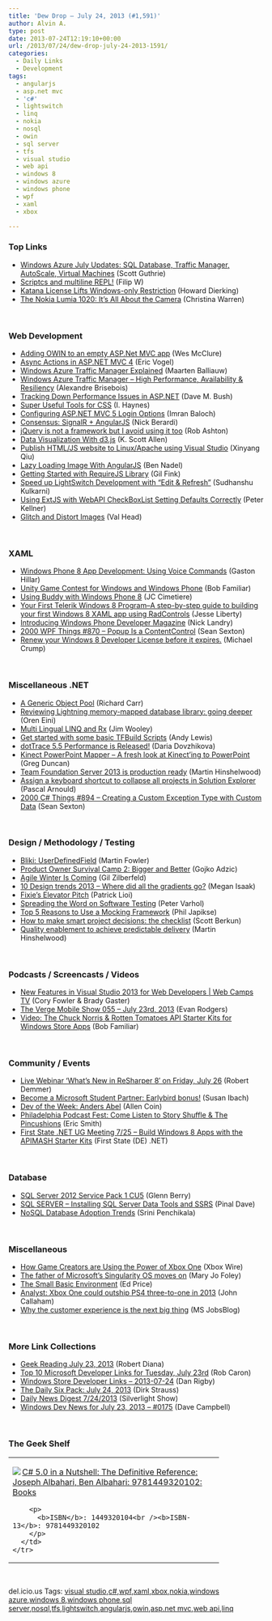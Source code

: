 ```yaml
---
title: 'Dew Drop – July 24, 2013 (#1,591)'
author: Alvin A.
type: post
date: 2013-07-24T12:19:10+00:00
url: /2013/07/24/dew-drop-july-24-2013-1591/
categories:
  - Daily Links
  - Development
tags:
  - angularjs
  - asp.net mvc
  - 'c#'
  - lightswitch
  - linq
  - nokia
  - nosql
  - owin
  - sql server
  - tfs
  - visual studio
  - web api
  - windows 8
  - windows azure
  - windows phone
  - wpf
  - xaml
  - xbox

---
```

### <a name="top"></a>Top Links

  * <a href="http://weblogs.asp.net/scottgu/archive/2013/07/23/windows-azure-july-updates-sql-database-traffic-manager-autoscale-virtual-machines.aspx" target="_blank">Windows Azure July Updates: SQL Database, Traffic Manager, AutoScale, Virtual Machines</a> (Scott Guthrie)
  * <a href="http://www.strathweb.com/2013/07/scriptcs-and-multiline-repl/" target="_blank">Scriptcs and multiline REPL!</a> (Filip W)
  * <a href="http://feedproxy.google.com/~r/CodeBetter/~3/cVHccW3C4VI/" target="_blank">Katana License Lifts Windows-only Restriction</a> (Howard Dierking)
  * <a href="http://feeds.mashable.com/~r/Mashable/~3/B3Hc9Rm2-To/" target="_blank">The Nokia Lumia 1020: It&#8217;s All About the Camera</a> (Christina Warren)

&#160;

### <a name="web"></a>Web Development

  * <a href="http://devblog.wesmcclure.com/posts/adding-owin-to-an-empty-aspnet-mvc-app" target="_blank">Adding OWIN to an empty ASP.Net MVC app</a> (Wes McClure)
  * <a href="http://visualstudiomagazine.com/articles/2013/07/23/async-actions-in-aspnet-mvc-4.aspx" target="_blank">Async Actions in ASP.NET MVC 4</a> (Eric Vogel)
  * <a href="http://blog.maartenballiauw.be/post/2013/07/24/Windows-Azure-Traffic-Manager-Explained.aspx" target="_blank">Windows Azure Traffic Manager Explained</a> (Maarten Balliauw)
  * <a href="http://alexandrebrisebois.wordpress.com/2013/07/23/windows-azure-traffic-manager-high-performance-availability-resiliency/" target="_blank">Windows Azure Traffic Manager – High Performance, Availability & Resiliency</a> (Alexandre Brisebois)
  * <a href="http://blog.dmbcllc.com/tracking-down-performance-issues-in-aspnet/" target="_blank">Tracking Down Performance Issues in ASP.NET</a> (Dave M. Bush)
  * <a href="http://feedproxy.google.com/~r/geekswithblogs/~3/sMkPgxWiEK8/super-useful-tools-for-css.aspx" target="_blank">Super Useful Tools for CSS</a> (I. Haynes)
  * <a href="http://feeds.dzone.com/~r/zones/dotnet/~3/QsZn6by_JDk/configuring-aspnet-mvc-5-login" target="_blank">Configuring ASP.NET MVC 5 Login Options</a> (Imran Baloch)
  * <a href="http://feedproxy.google.com/~r/coderjournal/~3/V0mLIRp08OI/" target="_blank">Consensus: SignalR + AngularJS</a> (Nick Berardi)
  * <a href="http://feed.codeofrob.com/~/43941795/0/robashton~jQuery-is-not-a-framework-but-I-avoid-using-it-too.html" target="_blank">jQuery is not a framework but I avoid using it too</a> (Rob Ashton)
  * <a href="http://odetocode.com/blogs/scott/archive/2013/07/23/data-visualization-with-d3-js.aspx" target="_blank">Data Visualization With d3.js</a> (K. Scott Allen)
  * <a href="http://blogs.msdn.com/b/webdev/archive/2013/07/23/publish-html-js-website-to-linux-apache-using-visual-studio.aspx" target="_blank">Publish HTML/JS website to Linux/Apache using Visual Studio</a> (Xinyang Qiu)
  * <a href="http://www.bennadel.com/blog/2498-Lazy-Loading-Image-With-AngularJS.htm" target="_blank">Lazy Loading Image With AngularJS</a> (Ben Nadel)
  * <a href="http://www.codeproject.com/Articles/625262/Getting-Started-with-RequireJS-Library" target="_blank">Getting Started with RequireJS Library</a> (Gil Fink)
  * <a href="http://blogs.msdn.com/b/lightswitch/archive/2013/07/23/speed-up-lightswitch-development-with-edit-amp-refresh-sudhanshu-kulkarni.aspx" target="_blank">Speed up LightSwitch Development with “Edit & Refresh”</a> (Sudhanshu Kulkarni)
  * <a href="http://peterkellner.net/2013/07/23/using-extjs-with-webapi-checkboxlist-setting-defaults-correctly/?utm_source=rss&utm_medium=rss&utm_campaign=using-extjs-with-webapi-checkboxlist-setting-defaults-correctly" target="_blank">Using ExtJS with WebAPI CheckBoxList Setting Defaults Correctly</a> (Peter Kellner)
  * <a href="http://feedproxy.google.com/~r/Creativejs/~3/jno40Fdv0v8/" target="_blank">Glitch and Distort Images</a> (Val Head)

&#160;

### <a name="silverlight"></a>XAML

  * <a href="http://www.drdobbs.com/mobile/windows-phone-8-app-development-using-vo/240158739" target="_blank">Windows Phone 8 App Development: Using Voice Commands</a> (Gaston Hillar)
  * <a href="http://theundocumentedapi.com/2013/07/23/unity-contenst-for-windows-and-windows-phone/" target="_blank">Unity Game Contest for Windows and Windows Phone</a> (Bob Familiar)
  * <a href="http://blogs.windows.com/windows_phone/b/wpdev/archive/2013/07/23/using-buddy-with-windows-phone-8.aspx" target="_blank">Using Buddy with Windows Phone 8</a> (JC Cimetiere)
  * <a href="http://feedproxy.google.com/~r/Telerik/~3/w1sn061e6To/your-first-telerik-windows-8-program-a-step-by-step-guide-to-building-your-first-windows-8-xaml-app-using-radcontrols" target="_blank">Your First Telerik Windows 8 Program–A step-by-step guide to building your first Windows 8 XAML app using RadControls</a> (Jesse Liberty)
  * <a href="http://www.infragistics.com/community/blogs/nick-landry/archive/2013/07/23/introducing-windows-phone-developer-magazine.aspx" target="_blank">Introducing Windows Phone Developer Magazine</a> (Nick Landry)
  * <a href="http://wpf.2000things.com/2013/07/24/870-popup-is-a-contentcontrol/" target="_blank">2000 WPF Things #870 – Popup Is a ContentControl</a> (Sean Sexton)
  * <a href="http://feedproxy.google.com/~r/MichaelCrump/~3/X808sTE7XXE/renew-your-windows-8-developer-license-before-it-expires" target="_blank">Renew your Windows 8 Developer License before it expires.</a> (Michael Crump)

&#160;

### <a name="dotnet"></a>Miscellaneous .NET

  * <a href="http://feedproxy.google.com/~r/BlackwaspLatestAdditions/~3/w84BMuCJh4A/RSSLanding.aspx" target="_blank">A Generic Object Pool</a> (Richard Carr)
  * <a href="http://feedproxy.google.com/~r/AyendeRahien/~3/9T7FEn5I3ns/reviewing-lightning-memory-mapped-database-library-going-deeper" target="_blank">Reviewing Lightning memory-mapped database library: going deeper</a> (Oren Eini)
  * <a href="http://feedproxy.google.com/~r/thinqlinq/rss/~3/fac3H77pxgI/Multi-Lingual-LINQ-and-Rx" target="_blank">Multi Lingual LINQ and Rx</a> (Jim Wooley)
  * <a href="http://blogs.msdn.com/b/visualstudioalm/archive/2013/07/24/basic-tfbuild-scripts.aspx" target="_blank">Get started with some basic TFBuild Scripts</a> (Andy Lewis)
  * <a href="http://blogs.jetbrains.com/dotnet/2013/07/dottrace-55-performance-is-released/" target="_blank">dotTrace 5.5 Performance is Released!</a> (Daria Dovzhikova)
  * <a href="http://channel9.msdn.com/coding4fun/kinect/Kinect-PowerPoint-Mapper-A-fresh-look-at-Kinecting-to-PowerPoint" target="_blank">Kinect PowerPoint Mapper &#8211; A fresh look at Kinect&#8217;ing to PowerPoint</a> (Greg Duncan)
  * <a href="http://feeds.hinshelwood.com/~/43936059/0/visualstudioalm~Team-Foundation-Server-is-production-ready/" target="_blank">Team Foundation Server 2013 is production ready</a> (Martin Hinshelwood)
  * <a href="http://blogs.endjin.com/2013/07/assign-a-keyboard-shortcut-to-collapse-all-projects-in-solution-explorer/" target="_blank">Assign a keyboard shortcut to collapse all projects in Solution Explorer</a> (Pascal Arnould)
  * <a href="http://csharp.2000things.com/2013/07/24/894-creating-a-custom-exception-type-with-custom-data/" target="_blank">2000 C# Things #894 – Creating a Custom Exception Type with Custom Data</a> (Sean Sexton)

&#160;

### <a name="design"></a>Design / Methodology / Testing

  * <a href="http://martinfowler.com/bliki/UserDefinedField.html" target="_blank">Bliki: UserDefinedField</a> (Martin Fowler)
  * <a href="http://gojko.net/2013/07/23/product-owner-survival-camp-2-bigger-and-better/" target="_blank">Product Owner Survival Camp 2: Bigger and Better</a> (Gojko Adzic)
  * <a href="http://feedproxy.google.com/~r/gilzilberfeld/~3/1L9pabA4lpE/agile-winter-is-coming.html" target="_blank">Agile Winter Is Coming</a> (Gil Zilberfeld)
  * <a href="http://www.infragistics.com/community/blogs/ux/archive/2013/07/23/10-design-trends-2013-where-did-all-the-gradients-go.aspx" target="_blank">10 Design trends 2013 – Where did all the gradients go?</a> (Megan Isaak)
  * <a href="http://feedproxy.google.com/~r/LosTechies/~3/Rbp-xR7cIHY/" target="_blank">Fixie’s Elevator Pitch</a> (Patrick Lioi)
  * <a href="http://feedproxy.google.com/~r/TestStudio/~3/D889OJd9_bI/Spreading-the-Word-on-Software-Testing.aspx" target="_blank">Spreading the Word on Software Testing</a> (Peter Varhol)
  * <a href="http://feedproxy.google.com/~r/Telerik/~3/J0adJKGpfNk/top-5-reasons-to-use-a-mocking-framework" target="_blank">Top 5 Reasons to Use a Mocking Framework</a> (Phil Japikse)
  * <a href="http://scottberkun.com/2013/how-to-make-project-decisions/" target="_blank">How to make smart project decisions: the checklist</a> (Scott Berkun)
  * <a href="http://feeds.hinshelwood.com/~/43987854/0/visualstudioalm~Quality-enablement-to-achieve-predictable-delivery/" target="_blank">Quality enablement to achieve predictable delivery</a> (Martin Hinshelwood)

&#160;

### <a name="podcasts"></a>Podcasts / Screencasts / Videos

  * <a href="http://channel9.msdn.com/Shows/Web+Camps+TV/New-Features-in-Visual-Studio-2013-for-Web-Developers" target="_blank">New Features in Visual Studio 2013 for Web Developers | Web Camps TV</a> (Cory Fowler & Brady Gaster)
  * <a href="http://www.theverge.com/2013/7/23/4550520/the-verge-mobile-show-055-july-23rd-2013-video" target="_blank">The Verge Mobile Show 055 &#8211; July 23rd, 2013</a> (Evan Rodgers)
  * <a href="http://theundocumentedapi.com/2013/07/23/video-the-chuck-norris-rotten-tomatoes-api-starter-kits/" target="_blank">Video: The Chuck Norris & Rotten Tomatoes API Starter Kits for Windows Store Apps</a> (Bob Familiar)

&#160;

### <a name="events"></a>Community / Events

  * <a href="http://blogs.jetbrains.com/dotnet/2013/07/live-webinar-whats-new-in-resharper-8-on-friday-july-26/" target="_blank">Live Webinar ‘What’s New in ReSharper 8′ on Friday, July 26</a> (Robert Demmer)
  * <a href="http://blogs.msdn.com/b/cdnstudents/archive/2013/07/24/become-a-microsoft-student-partner-earlybird-bonus.aspx" target="_blank">Become a Microsoft Student Partner: Earlybird bonus!</a> (Susan Ibach)
  * <a href="http://feeds.dzone.com/~r/zones/css/~3/tDsYk03qnyo/dev-week-anders-abel" target="_blank">Dev of the Week: Anders Abel</a> (Allen Coin)
  * <a href="http://www.geekadelphia.com/2013/07/23/the-philadelphia-podcast-festival/" target="_blank">Philadelphia Podcast Fest: Come Listen to Story Shuffle & The Pincushions</a> (Eric Smith)
  * <a href="http://firststatedot.net/" target="_blank">First State .NET UG Meeting 7/25 &#8211; Build Windows 8 Apps with the APIMASH Starter Kits</a> (First State (DE) .NET)

&#160;

### <a name="sql"></a>Database

  * <a href="http://www.sqlservercentral.com/blogs/glennberry/2013/07/23/sql-server-2012-service-pack-1-cu5/" target="_blank">SQL Server 2012 Service Pack 1 CU5</a> (Glenn Berry)
  * <a href="http://blog.sqlauthority.com/2013/07/24/sql-server-installing-sql-server-data-tools-and-ssrs/" target="_blank">SQL SERVER – Installing SQL Server Data Tools and SSRS</a> (Pinal Dave)
  * <a href="http://www.infoq.com/research/nosql-databases" target="_blank">NoSQL Database Adoption Trends</a> (Srini Penchikala)

&#160;

### <a name="misc"></a>Miscellaneous

  * <a href="http://news.xbox.com/2013/07/xbox-one-game-creators-are-using-xbox-one" target="_blank">How Game Creators are Using the Power of Xbox One</a> (Xbox Wire)
  * <a href="http://www.zdnet.com/the-father-of-microsofts-singularity-os-moves-on-7000018438/" target="_blank">The father of Microsoft&#8217;s Singularity OS moves on</a> (Mary Jo Foley)
  * <a href="http://blogs.msdn.com/b/smallbasic/archive/2013/07/23/the-small-basic-environment.aspx" target="_blank">The Small Basic Environment</a> (Ed Price)
  * <a href="http://feedproxy.google.com/~r/neowin-main/~3/NoOyuLgW5fE/story01.htm" target="_blank">Analyst: Xbox One could outship PS4 three-to-one in 2013</a> (John Callaham)
  * <a href="http://feeds.microsoftjobsblog.com/~r/MicrosoftJobsBlog/~3/tCsXSNjBJOs/" target="_blank">Why the customer experience is the next big thing</a> (MS JobsBlog)

&#160;

### <a name="links"></a>More Link Collections

  * <a href="http://feeds.regulargeek.com/~r/RegularGeek/~3/bzS-JQavJ4A/" target="_blank">Geek Reading July 23, 2013</a> (Robert Diana)
  * <a href="http://blogs.msdn.com/b/robcaron/archive/2013/07/23/top-10-microsoft-developer-links-for-tuesday-july-23rd.aspx" target="_blank">Top 10 Microsoft Developer Links for Tuesday, July 23rd</a> (Rob Caron)
  * <a href="http://feedproxy.google.com/~r/DanRigby/~3/luXr2S1Kamo/" target="_blank">Windows Store Developer Links &#8211; 2013-07-24</a> (Dan Rigby)
  * <a href="http://feeds.feedblitz.com/~/43976152/0/dirkstrauss~The-Daily-Six-Pack-July" target="_blank">The Daily Six Pack: July 24, 2013</a> (Dirk Strauss)
  * <a href="http://feedproxy.google.com/~r/silverlightshow/~3/IBbyFcs3zew/Daily-News-Digest-7-24-2013.aspx" target="_blank">Daily News Digest 7/24/2013</a> (Silverlight Show)
  * <a href="http://www.windowsdevnews.com/Blogs.aspx?ID=248" target="_blank">Windows Dev News for July 23, 2013 &#8211; #0175</a> (Dave Campbell)

&#160;

### <a name="shelf"></a>The Geek Shelf

<div id="scid:7dc1bd33-94bd-46fd-a20b-0131235bcd47:006fa411-4794-473b-a004-19f6fbe706c1" class="wlWriterEditableSmartContent" style="float: none; padding-bottom: 0px; padding-top: 0px; padding-left: 0px; margin: 0px; display: inline; padding-right: 0px">
  <table cellspacing="0" cellpadding="2" width="400" border="0" unselectable="on">
    <tr>
      <td valign="top" width="400">
        <p>
          <a title="C# 5.0 in a Nutshell: The Definitive Reference: Joseph Albahari, Ben Albahari: 9781449320102: Books" href="http://www.amazon.com/exec/obidos/ASIN/1449320104/alvinashcraft-20"><img data-recalc-dims="1" decoding="async" src="https://i0.wp.com/images.amazon.com/images/P/1449320104.01.MZZZZZZZ.jpg?w=660" border="0" align="left" style="float:left" />C# 5.0 in a Nutshell: The Definitive Reference: Joseph Albahari, Ben Albahari: 9781449320102: Books</a>
        </p>
        
        <p>
          <b>ISBN</b>: 1449320104<br /><b>ISBN-13</b>: 9781449320102
        </p>
      </td>
    </tr>
  </table>
</div>

&#160;

<div id="scid:0767317B-992E-4b12-91E0-4F059A8CECA8:0fac4eb1-f7bd-4cff-b272-ef3f41409288" class="wlWriterEditableSmartContent" style="float: none; padding-bottom: 0px; padding-top: 0px; padding-left: 0px; margin: 0px; display: inline; padding-right: 0px">
  del.icio.us Tags: <a href="http://del.icio.us/popular/visual+studio" rel="tag">visual studio</a>,<a href="http://del.icio.us/popular/c%23" rel="tag">c#</a>,<a href="http://del.icio.us/popular/wpf" rel="tag">wpf</a>,<a href="http://del.icio.us/popular/xaml" rel="tag">xaml</a>,<a href="http://del.icio.us/popular/xbox" rel="tag">xbox</a>,<a href="http://del.icio.us/popular/nokia" rel="tag">nokia</a>,<a href="http://del.icio.us/popular/windows+azure" rel="tag">windows azure</a>,<a href="http://del.icio.us/popular/windows+8" rel="tag">windows 8</a>,<a href="http://del.icio.us/popular/windows+phone" rel="tag">windows phone</a>,<a href="http://del.icio.us/popular/sql+server" rel="tag">sql server</a>,<a href="http://del.icio.us/popular/nosql" rel="tag">nosql</a>,<a href="http://del.icio.us/popular/tfs" rel="tag">tfs</a>,<a href="http://del.icio.us/popular/lightswitch" rel="tag">lightswitch</a>,<a href="http://del.icio.us/popular/angularjs" rel="tag">angularjs</a>,<a href="http://del.icio.us/popular/owin" rel="tag">owin</a>,<a href="http://del.icio.us/popular/asp.net+mvc" rel="tag">asp.net mvc</a>,<a href="http://del.icio.us/popular/web+api" rel="tag">web api</a>,<a href="http://del.icio.us/popular/linq" rel="tag">linq</a>
</div>